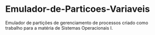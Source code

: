 # Emulador-de-Particoes-Variaveis
Emulador de partições de gerenciamento de processos criado como trabalho para a matéria de Sistemas Operacionais I.
